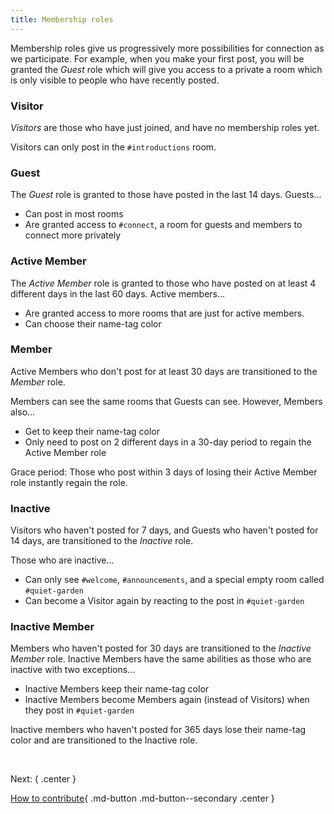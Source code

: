 ```yaml
---
title: Membership roles
---
```


Membership roles give us progressively more possibilities for connection as we participate. For example, when you make your first post, you will be granted the _Guest_ role which will give you access to a private a room which is only visible to people who have recently posted.

### Visitor

_Visitors_ are those who have just joined, and have no membership roles yet.

Visitors can only post in the `#introductions` room.

### Guest

The _Guest_ role is granted to those have posted in the last 14 days. Guests...

- Can post in most rooms
- Are granted access to `#connect`, a room for guests and members to connect more privately

### Active Member

The _Active Member_ role is granted to those who have posted on at least 4 different days in the last 60 days. Active members...

- Are granted access to more rooms that are just for active members.
- Can choose their name-tag color

### Member

Active Members who don't post for at least 30 days are transitioned to the _Member_ role. 

Members can see the same rooms that Guests can see. However, Members also...

- Get to keep their name-tag color
- Only need to post on 2 different days in a 30-day period to regain the Active Member role

Grace period: Those who post within 3 days of losing their Active Member role instantly regain the role.

### Inactive

Visitors who haven't posted for 7 days, and Guests who haven't posted for 14 days, are transitioned to the _Inactive_ role.

Those who are inactive...

- Can only see `#welcome`, `#announcements`, and a special empty room called `#quiet-garden`
- Can become a Visitor again by reacting to the post in `#quiet-garden`

### Inactive Member

Members who haven't posted for 30 days are transitioned to the _Inactive Member_ role. Inactive Members have the same abilities as those who are inactive with two exceptions...

- Inactive Members keep their name-tag color
- Inactive Members become Members again (instead of Visitors) when they post in `#quiet-garden`

Inactive members who haven't posted for 365 days lose their name-tag color and are transitioned to the Inactive role.

&nbsp;

Next:
{ .center }

[How to contribute](contribute.md){ .md-button .md-button--secondary .center }